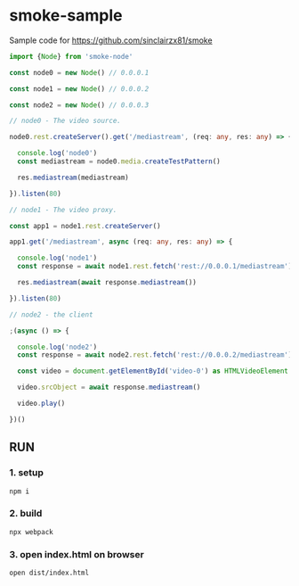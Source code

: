 smoke-sample
===============

Sample code for https://github.com/sinclairzx81/smoke

```TypeScript
import {Node} from 'smoke-node'

const node0 = new Node() // 0.0.0.1

const node1 = new Node() // 0.0.0.2

const node2 = new Node() // 0.0.0.3

// node0 - The video source.

node0.rest.createServer().get('/mediastream', (req: any, res: any) => {

  console.log('node0')
  const mediastream = node0.media.createTestPattern()

  res.mediastream(mediastream)

}).listen(80)

// node1 - The video proxy.

const app1 = node1.rest.createServer()

app1.get('/mediastream', async (req: any, res: any) => {

  console.log('node1')
  const response = await node1.rest.fetch('rest://0.0.0.1/mediastream')

  res.mediastream(await response.mediastream())

}).listen(80)

// node2 - the client

;(async () => {

  console.log('node2')
  const response = await node2.rest.fetch('rest://0.0.0.2/mediastream')

  const video = document.getElementById('video-0') as HTMLVideoElement

  video.srcObject = await response.mediastream()

  video.play()

})()
```

## RUN

### 1. setup

```
npm i
```

### 2. build

```
npx webpack
```

### 3. open index.html on browser

```
open dist/index.html
```
